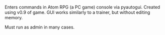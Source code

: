 Enters commands in Atom RPG (a PC game) console via pyautogui. Created using v0.9 of game.
GUI works similarly to a trainer, but without editing memory.

Must run as admin in many cases.
